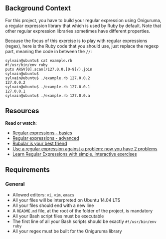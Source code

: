 ## Background Context

For this project, you have to build your regular expression using Oniguruma, a regular expression library that which is used by Ruby by default. Note that other regular expression libraries sometimes have different properties.

Because the focus of this exercise is to play with regular expressions (regex), here is the Ruby code that you should use, just replace the regexp part, meaning the code in between the  `//`:

```
sylvain@ubuntu$ cat example.rb
#!/usr/bin/env ruby
puts ARGV[0].scan(/127.0.0.[0-9]/).join
sylvain@ubuntu$
sylvain@ubuntu$ ./example.rb 127.0.0.2
127.0.0.2
sylvain@ubuntu$ ./example.rb 127.0.0.1
127.0.0.1
sylvain@ubuntu$ ./example.rb 127.0.0.a

```

## Resources

**Read or watch**:

-   [Regular expressions - basics](https://intranet.hbtn.io/rltoken/SJ2eQ7V2iQlCgLc-L96zWg "Regular expressions - basics")
-   [Regular expressions - advanced](https://intranet.hbtn.io/rltoken/qyjWL-J1_qUaZGR690gH1Q "Regular expressions - advanced")
-   [Rubular is your best friend](https://intranet.hbtn.io/rltoken/WCjn8NgohbQ5NGXEObWZvQ "Rubular is your best friend")
-   [Use a regular expression against a problem: now you have 2 problems](https://intranet.hbtn.io/rltoken/Zfvv_ydOCvJ_YaBB6eDqVw "Use a regular expression against a problem: now you have 2 problems")
-   [Learn Regular Expressions with simple, interactive exercises](https://intranet.hbtn.io/rltoken/Y-OVGcJ5cskdXWIBowiE_A "Learn Regular Expressions with simple, interactive exercises")

## Requirements

### General

-   Allowed editors:  `vi`,  `vim`,  `emacs`
-   All your files will be interpreted on Ubuntu 14.04 LTS
-   All your files should end with a new line
-   A  `README.md`  file, at the root of the folder of the project, is mandatory
-   All your Bash script files must be executable
-   The first line of all your Bash scripts should be exactly  `#!/usr/bin/env ruby`
-   All your regex must be built for the Oniguruma library